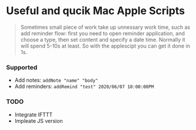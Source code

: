 Useful and qucik Mac Apple Scripts
==================================
> Sometimes small piece of work take up unnessary work time, such as add reminder flow: first you need to open reminder application, and choose a type, then set content and specify a date time. Normally it will spend 5-10s at least. So with the applescipt you can get it done in 1s. 


### Supported
* Add notes: `addNote "name" "body"`
* Add reminders: `addRemind "test" 2020/06/07 10:00:00PM`


### TODO
* Integrate IFTTT 
* Impleate JS version

